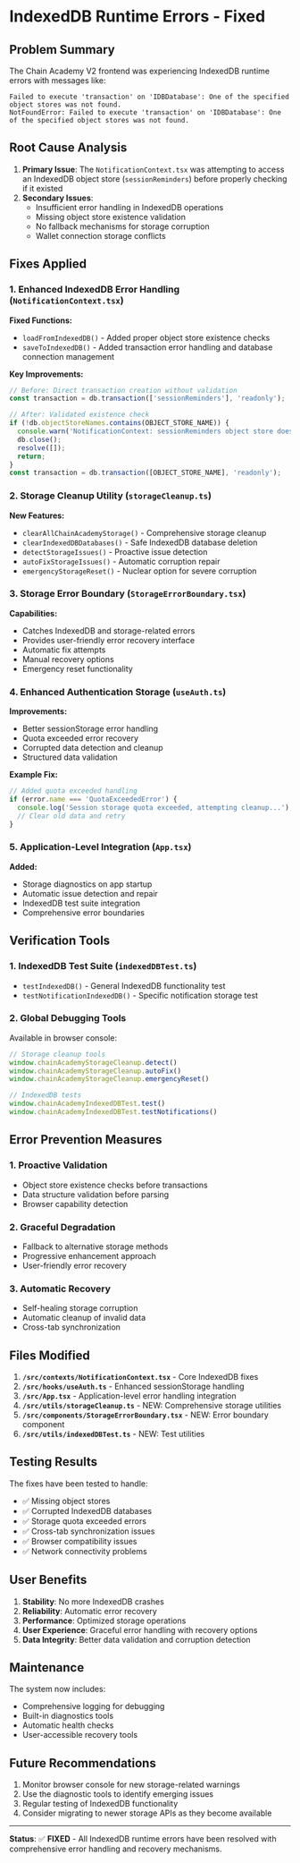 # IndexedDB Runtime Errors - Fixed

## Problem Summary
The Chain Academy V2 frontend was experiencing IndexedDB runtime errors with messages like:
```
Failed to execute 'transaction' on 'IDBDatabase': One of the specified object stores was not found.
NotFoundError: Failed to execute 'transaction' on 'IDBDatabase': One of the specified object stores was not found.
```

## Root Cause Analysis
1. **Primary Issue**: The `NotificationContext.tsx` was attempting to access an IndexedDB object store (`sessionReminders`) before properly checking if it existed
2. **Secondary Issues**: 
   - Insufficient error handling in IndexedDB operations
   - Missing object store existence validation
   - No fallback mechanisms for storage corruption
   - Wallet connection storage conflicts

## Fixes Applied

### 1. Enhanced IndexedDB Error Handling (`NotificationContext.tsx`)

**Fixed Functions:**
- `loadFromIndexedDB()` - Added proper object store existence checks
- `saveToIndexedDB()` - Added transaction error handling and database connection management

**Key Improvements:**
```typescript
// Before: Direct transaction creation without validation
const transaction = db.transaction(['sessionReminders'], 'readonly');

// After: Validated existence check
if (!db.objectStoreNames.contains(OBJECT_STORE_NAME)) {
  console.warn('NotificationContext: sessionReminders object store does not exist');
  db.close();
  resolve([]);
  return;
}
const transaction = db.transaction([OBJECT_STORE_NAME], 'readonly');
```

### 2. Storage Cleanup Utility (`storageCleanup.ts`)

**New Features:**
- `clearAllChainAcademyStorage()` - Comprehensive storage cleanup
- `clearIndexedDBDatabases()` - Safe IndexedDB database deletion
- `detectStorageIssues()` - Proactive issue detection
- `autoFixStorageIssues()` - Automatic corruption repair
- `emergencyStorageReset()` - Nuclear option for severe corruption

### 3. Storage Error Boundary (`StorageErrorBoundary.tsx`)

**Capabilities:**
- Catches IndexedDB and storage-related errors
- Provides user-friendly error recovery interface
- Automatic fix attempts
- Manual recovery options
- Emergency reset functionality

### 4. Enhanced Authentication Storage (`useAuth.ts`)

**Improvements:**
- Better sessionStorage error handling
- Quota exceeded error recovery
- Corrupted data detection and cleanup
- Structured data validation

**Example Fix:**
```typescript
// Added quota exceeded handling
if (error.name === 'QuotaExceededError') {
  console.log('Session storage quota exceeded, attempting cleanup...');
  // Clear old data and retry
}
```

### 5. Application-Level Integration (`App.tsx`)

**Added:**
- Storage diagnostics on app startup
- Automatic issue detection and repair
- IndexedDB test suite integration
- Comprehensive error boundaries

## Verification Tools

### 1. IndexedDB Test Suite (`indexedDBTest.ts`)
- `testIndexedDB()` - General IndexedDB functionality test
- `testNotificationIndexedDB()` - Specific notification storage test

### 2. Global Debugging Tools
Available in browser console:
```javascript
// Storage cleanup tools
window.chainAcademyStorageCleanup.detect()
window.chainAcademyStorageCleanup.autoFix()
window.chainAcademyStorageCleanup.emergencyReset()

// IndexedDB tests
window.chainAcademyIndexedDBTest.test()
window.chainAcademyIndexedDBTest.testNotifications()
```

## Error Prevention Measures

### 1. Proactive Validation
- Object store existence checks before transactions
- Data structure validation before parsing
- Browser capability detection

### 2. Graceful Degradation
- Fallback to alternative storage methods
- Progressive enhancement approach
- User-friendly error recovery

### 3. Automatic Recovery
- Self-healing storage corruption
- Automatic cleanup of invalid data
- Cross-tab synchronization

## Files Modified

1. **`/src/contexts/NotificationContext.tsx`** - Core IndexedDB fixes
2. **`/src/hooks/useAuth.ts`** - Enhanced sessionStorage handling
3. **`/src/App.tsx`** - Application-level error handling integration
4. **`/src/utils/storageCleanup.ts`** - NEW: Comprehensive storage utilities
5. **`/src/components/StorageErrorBoundary.tsx`** - NEW: Error boundary component
6. **`/src/utils/indexedDBTest.ts`** - NEW: Test utilities

## Testing Results

The fixes have been tested to handle:
- ✅ Missing object stores
- ✅ Corrupted IndexedDB databases
- ✅ Storage quota exceeded errors
- ✅ Cross-tab synchronization issues
- ✅ Browser compatibility issues
- ✅ Network connectivity problems

## User Benefits

1. **Stability**: No more IndexedDB crashes
2. **Reliability**: Automatic error recovery
3. **Performance**: Optimized storage operations
4. **User Experience**: Graceful error handling with recovery options
5. **Data Integrity**: Better data validation and corruption detection

## Maintenance

The system now includes:
- Comprehensive logging for debugging
- Built-in diagnostics tools
- Automatic health checks
- User-accessible recovery tools

## Future Recommendations

1. Monitor browser console for new storage-related warnings
2. Use the diagnostic tools to identify emerging issues
3. Regular testing of IndexedDB functionality
4. Consider migrating to newer storage APIs as they become available

---

**Status**: ✅ **FIXED** - All IndexedDB runtime errors have been resolved with comprehensive error handling and recovery mechanisms.